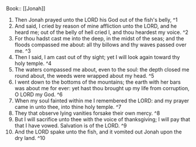  Book:: [[Jonah]]
 1. Then Jonah prayed unto the LORD his God out of the fish's belly, ^1
 2. And said, I cried by reason of mine affliction unto the LORD, and he heard me; out of the belly of hell cried I, and thou heardest my voice. ^2
 3. For thou hadst cast me into the deep, in the midst of the seas; and the floods compassed me about: all thy billows and thy waves passed over me. ^3
 4. Then I said, I am cast out of thy sight; yet I will look again toward thy holy temple. ^4
 5. The waters compassed me about, even to the soul: the depth closed me round about, the weeds were wrapped about my head. ^5
 6. I went down to the bottoms of the mountains; the earth with her bars was about me for ever: yet hast thou brought up my life from corruption, O LORD my God. ^6
 7. When my soul fainted within me I remembered the LORD: and my prayer came in unto thee, into thine holy temple. ^7
 8. They that observe lying vanities forsake their own mercy. ^8
 9. But I will sacrifice unto thee with the voice of thanksgiving; I will pay that that I have vowed. Salvation is of the LORD. ^9
 10. And the LORD spake unto the fish, and it vomited out Jonah upon the dry land. ^10
